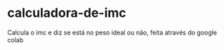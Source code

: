 # calculadora-de-imc
Calcula o imc e diz se está no peso ideal ou não, feita através do google colab
